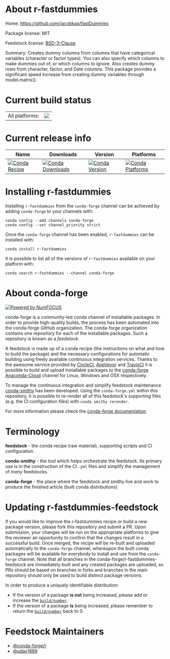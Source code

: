 About r-fastdummies
===================

Home: https://github.com/jacobkap/fastDummies

Package license: MIT

Feedstock license: [BSD-3-Clause](https://github.com/conda-forge/r-fastdummies-feedstock/blob/master/LICENSE.txt)

Summary: Creates dummy columns from columns that have categorical variables (character or factor types). You can also specify which columns to make dummies out of, or which columns to ignore. Also creates dummy rows from character, factor, and Date columns. This package provides a significant speed increase from creating dummy variables through model.matrix().

Current build status
====================


<table><tr><td>All platforms:</td>
    <td>
      <a href="https://dev.azure.com/conda-forge/feedstock-builds/_build/latest?definitionId=7140&branchName=master">
        <img src="https://dev.azure.com/conda-forge/feedstock-builds/_apis/build/status/r-fastdummies-feedstock?branchName=master">
      </a>
    </td>
  </tr>
</table>

Current release info
====================

| Name | Downloads | Version | Platforms |
| --- | --- | --- | --- |
| [![Conda Recipe](https://img.shields.io/badge/recipe-r--fastdummies-green.svg)](https://anaconda.org/conda-forge/r-fastdummies) | [![Conda Downloads](https://img.shields.io/conda/dn/conda-forge/r-fastdummies.svg)](https://anaconda.org/conda-forge/r-fastdummies) | [![Conda Version](https://img.shields.io/conda/vn/conda-forge/r-fastdummies.svg)](https://anaconda.org/conda-forge/r-fastdummies) | [![Conda Platforms](https://img.shields.io/conda/pn/conda-forge/r-fastdummies.svg)](https://anaconda.org/conda-forge/r-fastdummies) |

Installing r-fastdummies
========================

Installing `r-fastdummies` from the `conda-forge` channel can be achieved by adding `conda-forge` to your channels with:

```
conda config --add channels conda-forge
conda config --set channel_priority strict
```

Once the `conda-forge` channel has been enabled, `r-fastdummies` can be installed with:

```
conda install r-fastdummies
```

It is possible to list all of the versions of `r-fastdummies` available on your platform with:

```
conda search r-fastdummies --channel conda-forge
```


About conda-forge
=================

[![Powered by NumFOCUS](https://img.shields.io/badge/powered%20by-NumFOCUS-orange.svg?style=flat&colorA=E1523D&colorB=007D8A)](http://numfocus.org)

conda-forge is a community-led conda channel of installable packages.
In order to provide high-quality builds, the process has been automated into the
conda-forge GitHub organization. The conda-forge organization contains one repository
for each of the installable packages. Such a repository is known as a *feedstock*.

A feedstock is made up of a conda recipe (the instructions on what and how to build
the package) and the necessary configurations for automatic building using freely
available continuous integration services. Thanks to the awesome service provided by
[CircleCI](https://circleci.com/), [AppVeyor](https://www.appveyor.com/)
and [TravisCI](https://travis-ci.com/) it is possible to build and upload installable
packages to the [conda-forge](https://anaconda.org/conda-forge)
[Anaconda-Cloud](https://anaconda.org/) channel for Linux, Windows and OSX respectively.

To manage the continuous integration and simplify feedstock maintenance
[conda-smithy](https://github.com/conda-forge/conda-smithy) has been developed.
Using the ``conda-forge.yml`` within this repository, it is possible to re-render all of
this feedstock's supporting files (e.g. the CI configuration files) with ``conda smithy rerender``.

For more information please check the [conda-forge documentation](https://conda-forge.org/docs/).

Terminology
===========

**feedstock** - the conda recipe (raw material), supporting scripts and CI configuration.

**conda-smithy** - the tool which helps orchestrate the feedstock.
                   Its primary use is in the construction of the CI ``.yml`` files
                   and simplify the management of *many* feedstocks.

**conda-forge** - the place where the feedstock and smithy live and work to
                  produce the finished article (built conda distributions)


Updating r-fastdummies-feedstock
================================

If you would like to improve the r-fastdummies recipe or build a new
package version, please fork this repository and submit a PR. Upon submission,
your changes will be run on the appropriate platforms to give the reviewer an
opportunity to confirm that the changes result in a successful build. Once
merged, the recipe will be re-built and uploaded automatically to the
`conda-forge` channel, whereupon the built conda packages will be available for
everybody to install and use from the `conda-forge` channel.
Note that all branches in the conda-forge/r-fastdummies-feedstock are
immediately built and any created packages are uploaded, so PRs should be based
on branches in forks and branches in the main repository should only be used to
build distinct package versions.

In order to produce a uniquely identifiable distribution:
 * If the version of a package **is not** being increased, please add or increase
   the [``build/number``](https://docs.conda.io/projects/conda-build/en/latest/resources/define-metadata.html#build-number-and-string).
 * If the version of a package **is** being increased, please remember to return
   the [``build/number``](https://docs.conda.io/projects/conda-build/en/latest/resources/define-metadata.html#build-number-and-string)
   back to 0.

Feedstock Maintainers
=====================

* [@conda-forge/r](https://github.com/conda-forge/r/)
* [@uday1889](https://github.com/uday1889/)

